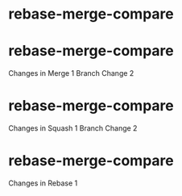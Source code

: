 # rebase-merge-compare

# rebase-merge-compare
Changes in Merge 1 Branch Change 2

# rebase-merge-compare
Changes in Squash 1 Branch Change 2

# rebase-merge-compare
Changes in Rebase 1